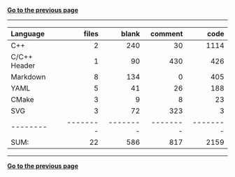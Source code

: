 [**Go to the previous page**](../../README.md)

----

Language|files|blank|comment|code
:-------|-------:|-------:|-------:|-------:
C++|2|240|30|1114
C/C++ Header|1|90|430|426
Markdown|8|134|0|405
YAML|5|41|26|188
CMake|3|9|8|23
SVG|3|72|323|3
--------|--------|--------|--------|--------
SUM:|22|586|817|2159

----


[**Go to the previous page**](../../README.md)
